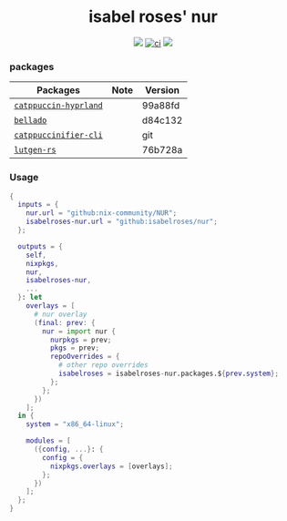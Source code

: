 <div align="center">

# isabel roses' nur

<img src="https://img.shields.io/github/stars/isabelroses/nur?color=f5c2e7&labelColor=303446&style=for-the-badge&logo=starship&logoColor=f5c2e7">
<a href="https://github.com/isabelroses/nur/actions/workflows/build.yml"><img alt="ci" src="https://img.shields.io/github/actions/workflow/status/isabelroses/nur/build.yml?label=build&style=for-the-badge&logo=starship&logoColor=f5c2e7" /></a>
<a href="https://isabelroses.cachix.org"><img src="https://img.shields.io/badge/cachix-isabelroses.svg?color=f5c2e7&labelColor=303446&style=for-the-badge&logo=starship&logoColor=f5c2e7"></a>
</div>

### packages

| Packages                             | Note             | Version    |
| ------------------------------------ | ---------------- | ---------- |
| [`catppuccin-hyprland`][catppuccin-hyprland]                  |                  | 99a88fd    |
| [`bellado`][bellado]                              |                  | d84c132    |
| [`catppuccinifier-cli`][catppuccinifier]                  |                  | git        |
| [`lutgen-rs`][lutgen-rs]                            |                  | 76b728a    |

### Usage

```nix
{
  inputs = {
    nur.url = "github:nix-community/NUR";
    isabelroses-nur.url = "github:isabelroses/nur";
  };

  outputs = {
    self,
    nixpkgs,
    nur,
    isabelroses-nur,
    ...
  }: let
    overlays = [
      # nur overlay
      (final: prev: {
        nur = import nur {
          nurpkgs = prev;
          pkgs = prev;
          repoOverrides = {
            # other repo overrides
            isabelroses = isabelroses-nur.packages.${prev.system};
          };
        };
      })
    ];
  in {
    system = "x86_64-linux";

    modules = [
      ({config, ...}: {
        config = {
          nixpkgs.overlays = [overlays];
        };
      })
    ];
  };
}
```

[catppuccin-hyprland]: https://github.com/catppuccin/hyprland
[bellado]: https://github.com/isabelroses/bellado
[catppuccinifier]: https://github.com/lighttigerXIV/catppuccinifier
[lutgen-rs]: https://github.com/ozwaldorf/lutgen-rs
